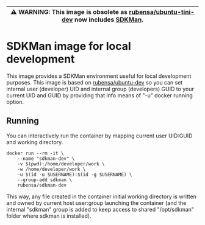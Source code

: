 | ⚠ **WARNING**: This image is obsolete as [rubensa/ubuntu-tini-dev](https://github.com/rubensa/docker-ubuntu-tini-dev) now includes [SDKMan](https://sdkman.io/). |
| --- |

# SDKMan image for local development

This image provides a SDKMan environment useful for local development purposes.
This image is based on [rubensa/ubuntu-dev](https://github.com/rubensa/docker-ubuntu-dev) so you can set internal user (developer) UID and internal group (developers) GUID to your current UID and GUID by providing that info means of "-u" docker running option.

## Running

You can interactively run the container by mapping current user UID:GUID and working directory.

```
docker run --rm -it \
	--name "sdkman-dev" \
	-v $(pwd):/home/developer/work \
	-w /home/developer/work \
	-u $(id -u $USERNAME):$(id -g $USERNAME) \
	--group-add sdkman \
	rubensa/sdkman-dev
```

This way, any file created in the container initial working directory is written and owned by current host user:group launching the container (and the internal "sdkman" group is added to keep access to shared "/opt/sdkman" folder where sdkman is installed).

